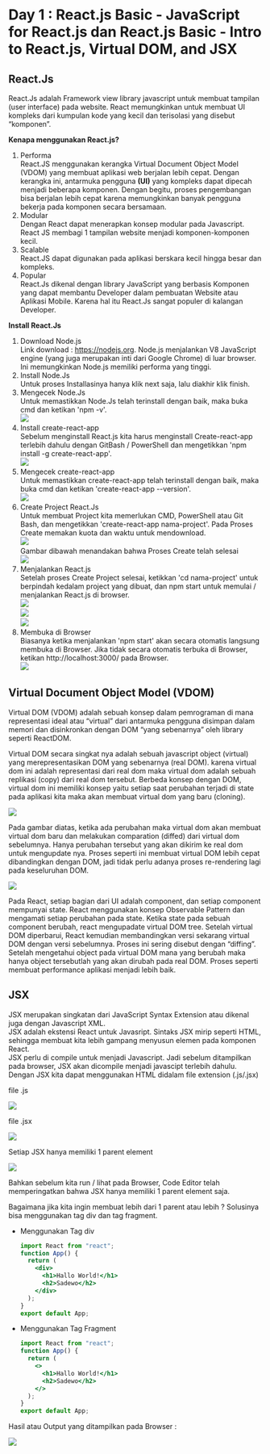 # Day 1 : React.js Basic - JavaScript for React.js dan React.js Basic - Intro to React.js, Virtual DOM, and JSX

## React.Js

<p>React.Js adalah Framework view library javascript untuk membuat tampilan (user interface) pada website. React memungkinkan untuk membuat UI kompleks dari kumpulan kode yang kecil dan terisolasi yang disebut “komponen”.
</p>

<b>Kenapa menggunakan React.js?</b>

1. Performa <br/>React.JS menggunakan kerangka Virtual Document Object Model (VDOM) yang membuat aplikasi web berjalan lebih cepat. Dengan kerangka ini, antarmuka pengguna <b>(UI)</b> yang kompleks dapat dipecah menjadi beberapa komponen. Dengan begitu, proses pengembangan bisa berjalan lebih cepat karena memungkinkan banyak pengguna bekerja pada komponen secara bersamaan.
2. Modular <br/>Dengan React dapat menerapkan konsep modular pada Javascript. React JS membagi 1 tampilan website menjadi komponen-komponen kecil.
3. Scalable <br/>React.JS dapat digunakan pada aplikasi berskara kecil hingga besar dan kompleks.
4. Popular <br/>React.Js dikenal dengan library JavaScript yang berbasis Komponen yang dapat membantu Developer dalam pembuatan Website atau Aplikasi Mobile. Karena hal itu React.Js sangat populer di kalangan Developer.

<b>Install React.Js</b>

1. Download Node.js <br/>Link download : https://nodejs.org. Node.js menjalankan V8 JavaScript engine (yang juga merupakan inti dari Google Chrome) di luar browser. Ini memungkinkan Node.js memiliki performa yang tinggi.
2. Install Node.Js <br/> Untuk proses Installasinya hanya klik next saja, lalu diakhir klik finish.
3. Mengecek Node.Js <br/>Untuk memastikkan Node.Js telah terinstall dengan baik, maka buka cmd dan ketikan 'npm -v'. <br/> ![](./image/SS-Node.js.png)
4. Install create-react-app <br/>Sebelum menginstall React.js kita harus menginstall Create-react-app terlebih dahulu dengan GitBash / PowerShell dan mengetikkan 'npm install -g create-react-app'. <br/>![](./image/SS-Node.js2.png)
5. Mengecek create-react-app <br/>Untuk memastikkan create-react-app telah terinstall dengan baik, maka buka cmd dan ketikan 'create-react-app --version'. <br/> ![](./image/SS-Node.js3.png)
6. Create Project React.Js <br/>Untuk membuat Project kita memerlukan CMD, PowerShell atau Git Bash, dan mengetikkan 'create-react-app nama-project'. Pada Proses Create memakan kuota dan waktu untuk mendownload. <br/> ![](./image/SS-Node.js4.png) <br/> Gambar dibawah menandakan bahwa Proses Create telah selesai <br/> ![](./image/SS-Node.js5.png)
7. Menjalankan React.js <br/> Setelah proses Create Project selesai, ketikkan 'cd nama-project' untuk berpindah kedalam project yang dibuat, dan npm start untuk memulai / menjalankan React.js di browser. <br/>![](./image/SS-Node.js6.png) <br/> ![](./image/SS-Node.js7.png) <br/> ![](./image/SS-Node.js8.png)
8. Membuka di Browser <br/>Biasanya ketika menjalankan 'npm start' akan secara otomatis langsung membuka di Browser. Jika tidak secara otomatis terbuka di Browser, ketikan http://localhost:3000/ pada Browser. <br/> ![](./image/SS-Node.js9.png)

## Virtual Document Object Model (VDOM)

<p>Virtual DOM (VDOM) adalah sebuah konsep dalam pemrograman di mana representasi ideal atau “virtual” dari antarmuka pengguna disimpan dalam memori dan disinkronkan dengan DOM “yang sebenarnya” oleh library seperti ReactDOM.</p>
<p>Virtual DOM secara singkat nya adalah sebuah javascript object (virtual) yang merepresentasikan DOM yang sebenarnya (real DOM). karena virtual dom ini adalah representasi dari real dom maka virtual dom adalah sebuah replikasi (copy) dari real dom tersebut. Berbeda konsep dengan DOM, virtual dom ini memiliki konsep yaitu setiap saat perubahan terjadi di state pada aplikasi kita maka akan membuat virtual dom yang baru (cloning).</p>

![](./image/SS-vdom.png)

<p>Pada gambar diatas, ketika ada perubahan maka virtual dom akan membuat virtual dom baru dan melakukan comparation (diffed) dari virtual dom sebelumnya. Hanya perubahan tersebut yang akan dikirim ke real dom untuk mengupdate nya. Proses seperti ini membuat virtual DOM lebih cepat dibandingkan dengan DOM, jadi tidak perlu adanya proses re-rendering lagi pada keseluruhan DOM.</p>

![](./image/SS-vdom2.png)

<p>Pada React, setiap bagian dari UI adalah component, dan setiap component mempunyai state. React menggunakan konsep Observable Pattern dan mengamati setiap perubahan pada state. Ketika state pada sebuah component berubah, react mengupadate virtual DOM tree. Setelah virtual DOM diperbarui, React kemudian membandingkan versi sekarang virtual DOM dengan versi sebelumnya. Proses ini sering disebut dengan “diffing”. Setelah mengetahui object pada virtual DOM mana yang berubah maka hanya object tersebutlah yang akan dirubah pada real DOM. Proses seperti membuat performance aplikasi menjadi lebih baik.</p>

## JSX

<p>JSX merupakan singkatan dari JavaScript Syntax Extension atau dikenal juga dengan Javascript XML. <br/>
JSX adalah ekstensi React untuk Javasript. Sintaks JSX mirip seperti HTML, sehingga membuat kita lebih gampang menyusun elemen pada komponen React. <br/>
JSX perlu di compile untuk menjadi Javascript. Jadi sebelum ditampilkan pada browser, JSX akan dicompile menjadi javascipt terlebih dahulu. Dengan JSX kita dapat menggunakan HTML didalam file extension (.js/.jsx)</p>

<p>file .js</p>

![](./image/SS-jsx.png)

<p>file .jsx</p>

![](./image/SS-jsx2.png)

<p>Setiap JSX hanya memiliki 1 parent element</p>

![](./image/SS-jsx3.png)

<p>Bahkan sebelum kita run / lihat pada Browser, Code Editor telah memperingatkan bahwa JSX hanya memiliki 1 parent element saja.</p>

<p>Bagaimana jika kita ingin membuat lebih dari 1 parent atau lebih ? Solusinya bisa menggunakan tag div dan tag fragment.</p>

- Menggunakan Tag div <br/>

  ```jsx
  import React from "react";
  function App() {
    return (
      <div>
        <h1>Hallo World!</h1>
        <h2>Sadewo</h2>
      </div>
    );
  }
  export default App;
  ```

- Menggunakan Tag Fragment <br/>
  ```jsx
  import React from "react";
  function App() {
    return (
      <>
        <h1>Hallo World!</h1>
        <h2>Sadewo</h2>
      </>
    );
  }
  export default App;
  ```

<p>Hasil atau Output yang ditampilkan pada Browser : </p>

![](./image/SS-jsx4.png)
